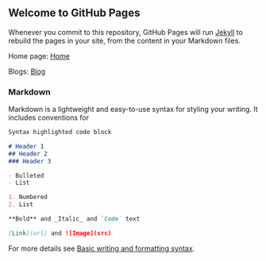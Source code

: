 ## Welcome to GitHub Pages

Whenever you commit to this repository, GitHub Pages will run [Jekyll](https://jekyllrb.com/) to rebuild the pages in your site, from the content in your Markdown files.

Home page:
[Home](home.md)

Blogs:
[Blog](blog.md)


### Markdown

Markdown is a lightweight and easy-to-use syntax for styling your writing. It includes conventions for

```markdown
Syntax highlighted code block

# Header 1
## Header 2
### Header 3

- Bulleted
- List

1. Numbered
2. List

**Bold** and _Italic_ and `Code` text

[Link](url) and ![Image](src)
```

For more details see [Basic writing and formatting syntax](https://docs.github.com/en/github/writing-on-github/getting-started-with-writing-and-formatting-on-github/basic-writing-and-formatting-syntax).



